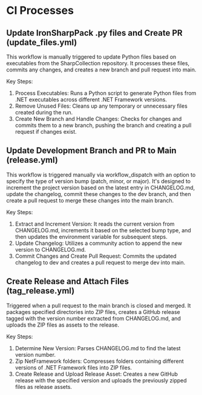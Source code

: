 # CI Processes
## Update IronSharpPack .py files and Create PR (update_files.yml)
This workflow is manually triggered to update Python files based on executables from the SharpCollection repository. It processes these files, commits any changes, and creates a new branch and pull request into main.

Key Steps:
1. Process Executables: Runs a Python script to generate Python files from .NET executables across different .NET Framework versions.
2. Remove Unused Files: Cleans up any temporary or unnecessary files created during the run.
3. Create New Branch and Handle Changes: Checks for changes and commits them to a new branch, pushing the branch and creating a pull request if changes exist.


## Update Development Branch and PR to Main (release.yml)
This workflow is triggered manually via workflow_dispatch with an option to specify the type of version bump (patch, minor, or major). It's designed to increment the project version based on the latest entry in CHANGELOG.md, update the changelog, commit these changes to the dev branch, and then create a pull request to merge these changes into the main branch.

Key Steps:
1. Extract and Increment Version: It reads the current version from CHANGELOG.md, increments it based on the selected bump type, and then updates the environment variable for subsequent steps.
2. Update Changelog: Utilizes a community action to append the new version to CHANGELOG.md.
3. Commit Changes and Create Pull Request: Commits the updated changelog to dev and creates a pull request to merge dev into main.

## Create Release and Attach Files (tag_release.yml)
Triggered when a pull request to the main branch is closed and merged. It packages specified directories into ZIP files, creates a GitHub release tagged with the version number extracted from CHANGELOG.md, and uploads the ZIP files as assets to the release.

Key Steps:
1. Determine New Version: Parses CHANGELOG.md to find the latest version number.
2. Zip NetFramework folders: Compresses folders containing different versions of .NET Framework files into ZIP files.
3. Create Release and Upload Release Asset: Creates a new GitHub release with the specified version and uploads the previously zipped files as release assets.
